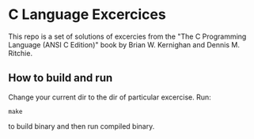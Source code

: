 # C Language Excercices

This repo is a set of solutions of excercies from the "The C Programming Language (ANSI C Edition)" book by Brian W. Kernighan and Dennis M. Ritchie.

## How to build and run

Change your current dir to the dir of particular excercise. Run:

```
make
```

to build binary and then run compiled binary.
